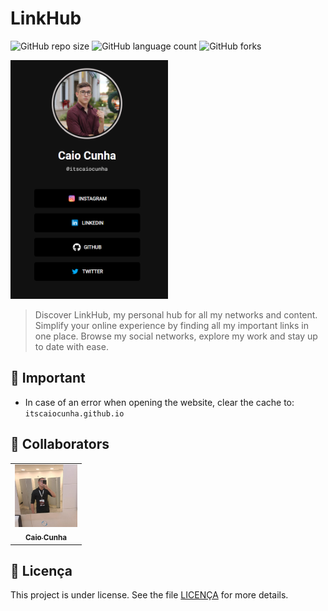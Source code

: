 # LinkHub

![GitHub repo size](https://img.shields.io/github/repo-size/itscaiocunha/linkHub?style=for-the-badge)
![GitHub language count](https://img.shields.io/github/languages/count/itscaiocunha/linkHub?style=for-the-badge)
![GitHub forks](https://img.shields.io/github/forks/itscaiocunha/linkHub?style=for-the-badge)

<img src="assets/linkhub_page.png" alt="Logo" style="width: 50%; height: auto">

>  Discover LinkHub, my personal hub for all my networks and content. Simplify your online experience by finding all my important links in one place. Browse my social networks, explore my work and stay up to date with ease.

## 🚨 Important

- In case of an error when opening the website, clear the cache to: `itscaiocunha.github.io`

## 🤝 Collaborators

<table>
  <tr>
    <td align="center">
      <a href="https://github.com/itscaiocunha" title="Caio Cunha">
        <img src="assets/perfil.png" width="100px;" alt="Foto do Caio Cunha no GitHub"/><br>
        <sub>
          <b>Caio Cunha</b>
        </sub>
      </a>
    </td>
</table>

## 📝 Licença

This project is under license. See the file [LICENÇA](LICENSE.md) for more details.
